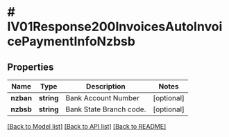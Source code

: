 # # IV01Response200InvoicesAutoInvoicePaymentInfoNzbsb

## Properties

Name | Type | Description | Notes
------------ | ------------- | ------------- | -------------
**nzban** | **string** | Bank Account Number | [optional]
**nzbsb** | **string** | Bank State Branch code. | [optional]

[[Back to Model list]](../../README.md#models) [[Back to API list]](../../README.md#endpoints) [[Back to README]](../../README.md)
